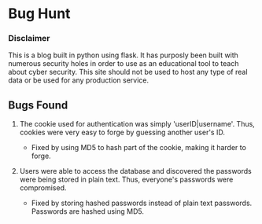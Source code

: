 # Bug Hunt

### Disclaimer

This is a blog built in python using flask.  It has purposly been built with numerous security holes in order to use
as an educational tool to teach about cyber security. This site should not be used to host any type of real data or be used for any production service.

## Bugs Found

1. The cookie used for authentication was simply 'userID|username'.  Thus, cookies were very easy to forge by guessing another user's ID.

	- Fixed by using MD5 to hash part of the cookie, making it harder to forge.

2. Users were able to access the database and discovered the passwords were being stored in plain text.  Thus, everyone's passwords were compromised.

	- Fixed by storing hashed passwords instead of plain text passwords.  Passwords are hashed using MD5.
